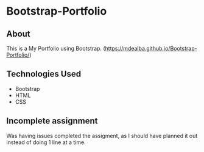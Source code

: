 # Bootstrap-Portfolio

## About
This is a My Portfolio using Bootstrap. (https://mdealba.github.io/Bootstrap-Portfolio/)

## Technologies Used
- Bootstrap
- HTML
- CSS

## Incomplete assignment
Was having issues completed the assigment, as I should have planned it out instead of doing 1 line at a time. 
